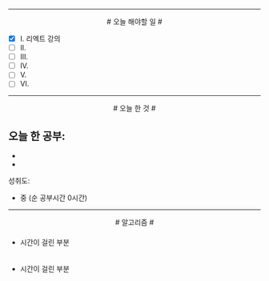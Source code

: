 

----

<div align='center'>
# 오늘 해야할 일 #
</div>

- [x]  Ⅰ. 리엑트 강의
- [ ]  Ⅱ. 
- [ ]  Ⅲ. 
- [ ]  Ⅳ. 
- [ ]  Ⅴ. 
- [ ]  Ⅵ. 

----

<div align="center"># 오늘 한 것 #</div>

오늘 한 공부: 
- 
- 
- 

성취도: 
- 중 (순 공부시간 0시간)

----
<div align="center"># 알고리즘 #</div>

####


- 시간이 걸린 부분

```js

```

####

####

- 시간이 걸린 부분

```js

```

####